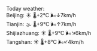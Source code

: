 Today weather:  
Beijing: ☀️   🌡️+2°C 🌬️↓7km/h  
Tianjin: 🌫  🌡️+9°C 🌬️↑7km/h  
Shijiazhuang: ☀️   🌡️+9°C 🌬️↘6km/h  
Tangshan: ☀️   🌡️+8°C 🌬️↙4km/h  
